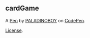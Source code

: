 cardGame
--------


A [Pen](https://codepen.io/paladinoboy/pen/JjJRqWy) by [PALADINOBOY](https://codepen.io/paladinoboy) on [CodePen](https://codepen.io).

[License](https://codepen.io/paladinoboy/pen/JjJRqWy/license).